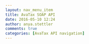 ```yaml
---
layout: nav_menu_item
title: AvaTax SOAP API
date: 2016-05-10 12:24
author: anya.stettler
comments: true
categories: [AvaTax API navigation]
---
```


